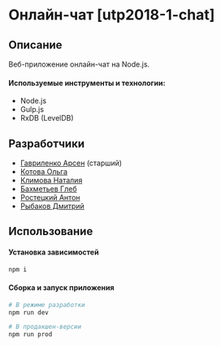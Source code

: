 # Онлайн-чат [utp2018-1-chat]

## Описание
Веб-приложение онлайн-чат на Node.js.

#### Используемые инструменты и технологии:
- Node.js
- Gulp.js
- RxDB (LevelDB)

## Разработчики
* [Гавриленко Арсен](https://github.com/senya-g) (старший)
* [Котова Ольга](https://github.com/volhamster)
* [Климова Наталия](https://github.com/tataklim)
* [Бахметьев Глеб](https://github.com/sk8bored)
* [Ростецкий Антон](https://github.com/AntonRostetskiy)
* [Рыбаков Дмитрий](https://github.com/bulletmys)

## Использование

#### Установка зависимостей
```bash
npm i
```

#### Сборка и запуск приложения
```bash
# В режиме разработки
npm run dev

# В продакшен-версии
npm run prod
```
